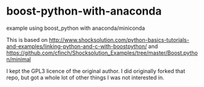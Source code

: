 # boost-python-with-anaconda
example using boost_python with anaconda/miniconda

This is based on http://www.shocksolution.com/python-basics-tutorials-and-examples/linking-python-and-c-with-boostpython/
and https://github.com/cfinch/Shocksolution_Examples/tree/master/Boost.python/minimal

I kept the GPL3 licence of the original author. 
I did originally forked that repo, but got a whole lot of other things I was not interested in.

